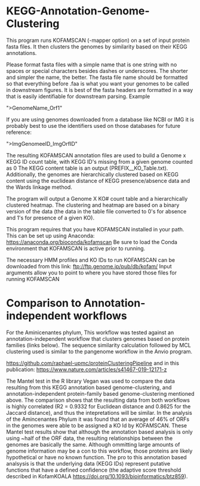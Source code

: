 # KEGG-Annotation-Genome-Clustering

This program runs KOFAMSCAN (-mapper option) on a set of input protein fasta files. It then clusters the genomes by similarity based on their KEGG annotations. 

Please format fasta files with a simple name that is one string with no spaces or special characters besides dashes or underscores. The shorter and simpler the name, the better. The fasta file name should be formatted so that everything before .faa is what you want your genomes to be called in downstream figures.
It is best of the fasta headers are formatted in a way that is easily identifiable for downstream parsing. Example

">GenomeName_Orf1"
 
If you are using genomes downloaded from a database like NCBI or IMG it is probably best to use the identifiers used on those databases for future reference:

">ImgGenomeeID_ImgOrfID" 

The resulting KOFAMSCAN annotation files are used to build a Genome x KEGG ID count table, with KEGG ID's missing from a given genome counted as 0
The KEGG content table is an output (PREFIX__KO_Table.txt).  Additionally, the genomes are hierarchically clustered based on KEGG content using the euclidean distance of KEGG presence/absence data and the Wards linkage method.

The program will output a Genome X KO# count table and a hierarchically clustered heatmap.  The clustering and heatmap are based on a binary version of the data (the data in the table file converted to 0's for absence and 1's for presence of a given KO).


This program requires that you have KOFAMSCAN installed in your path. This can be set up using Anaconda: https://anaconda.org/bioconda/kofamscan 
Be sure to load the Conda environment that KOFAMSCAN is active prior to running.

The necessary HMM profiles and KO IDs to run KOFAMSCAN can be downloaded from this link: ftp://ftp.genome.jp/pub/db/kofam/
Input arguments allow you to point to where you have stored those files for running KOFAMSCAN

# Comparison to Annotation-independent workflows
For the Aminicenantes phylum, This workflow was tested against an annotation-independent workflow that clusters genomes based on protein families (links below). The sequence similarity calculation followed by MCL clustering used is similar to the pangenome workflow in the Anvio program.   

https://github.com/raphael-upmc/proteinClusteringPipeline and in this publication: https://www.nature.com/articles/s41467-019-12171-z

The Mantel test in the R library Vegan was used to compare the data resulting from this KEGG annotation based genome-clustering, and annotation-independent protein-family based genome-clustering mentioned above. The comparison shows that the resulting data from both workflows is highly correlated (R2 = 0.9332 for Euclidean distance and 0.8625 for the Jaccard distance), and thus the intepretations will be similar. In the analysis of the Amincenantes Phylum it was found that an average of 46% of ORFs in the genomes were able to be assigned a KO Id by KOFAMSCAN.  These Mantel test results show that although the annotation based analysis is only using ~half of the ORF data, the resulting relationships between the genomes are basically the same. Although ommitting large amounts of genome information may be a con to this workflow, those proteins are likely hypothetical or have no known function.  The pro to this annotation based analsysis is that the underlying data (KEGG IDs) represent putative functions that have a defined confidence (the adaptive score threshold described in KofamKOALA  https://doi.org/10.1093/bioinformatics/btz859).    

